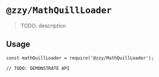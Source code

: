# `@zzy/MathQuillLoader`

> TODO: description

## Usage

```
const mathQuillLoader = require('@zzy/MathQuillLoader');

// TODO: DEMONSTRATE API
```
